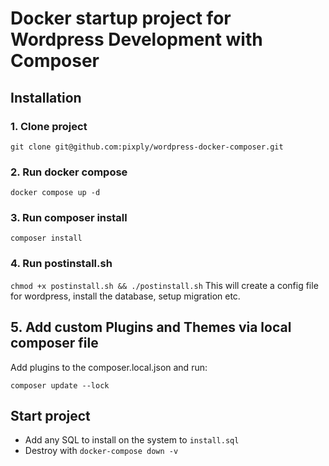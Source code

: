 # Docker startup project for Wordpress Development with Composer

## Installation
### 1. Clone project
`git clone git@github.com:pixply/wordpress-docker-composer.git`

### 2. Run docker compose
`docker compose up -d`

### 3. Run composer install
`composer install`

### 4. Run postinstall.sh
`chmod +x postinstall.sh && ./postinstall.sh`
This will create a config file for wordpress, install the database, setup migration etc.


## 5. Add custom Plugins and Themes via local composer file
Add plugins to the composer.local.json and run:

`composer update --lock`

## Start project
- Add any SQL to install on the system to `install.sql`
- Destroy with `docker-compose down -v`
